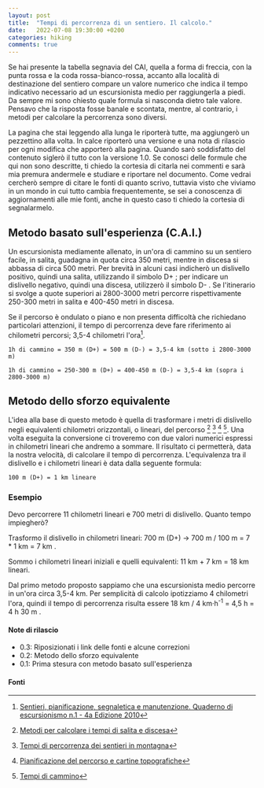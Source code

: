 ```yaml
---
layout: post
title:  "Tempi di percorrenza di un sentiero. Il calcolo."
date:   2022-07-08 19:30:00 +0200
categories: hiking
comments: true
---
```


Se hai presente la tabella segnavia del CAI, quella a forma di freccia, con la punta rossa e la coda rossa-bianco-rossa, accanto alla località di destinazione del sentiero compare un valore numerico che indica il tempo indicativo necessario ad un escursionista medio per raggiungerla a piedi. Da sempre mi sono chiesto quale formula si nasconda dietro tale valore. Pensavo che la risposta fosse banale e scontata, mentre, al contrario, i metodi per calcolare la percorrenza sono diversi. 

La pagina che stai leggendo alla lunga le riporterà tutte, ma aggiungerò un pezzettino alla volta. In calce riporterò una versione e una nota di rilascio per ogni modifica che apporterò alla pagina. Quando sarò soddisfatto del contenuto siglerò il tutto con la versione 1.0. Se conosci delle formule che qui non sono descritte, ti chiedo la cortesia di citarla nei commenti e sarà mia premura andermele e studiare e riportare nel documento. Come vedrai cercherò sempre di citare le fonti di quanto scrivo, tuttavia visto che viviamo in un mondo in cui tutto cambia frequentemente, se sei a conoscenza di aggiornamenti alle mie fonti, anche in questo caso ti chiedo la cortesia di segnalarmelo. 

## Metodo basato sull'esperienza (C.A.I.)

Un escursionista mediamente allenato, in un'ora di cammino su un sentiero facile, in salita, guadagna in quota circa 350 metri, mentre in discesa si abbassa di circa 500 metri. Per brevità in alcuni casi indicherò un dislivello positivo, quindi una salita, utilizzando il simbolo D+ ; per indicare un dislivello negativo, quindi una discesa, utilizzerò il simbolo D- .
Se l'itinerario si svolge a quote superiori ai 2800-3000 metri percorre rispettivamente 250-300 metri in salita e 400-450 metri in discesa.

Se il percorso è ondulato o piano e non presenta difficoltà che richiedano particolari attenzioni, il tempo di percorrenza deve fare riferimento ai chilometri percorsi; 3,5-4 chilometri l'ora[^1].

```1h di cammino = 350 m (D+) = 500 m (D-) = 3,5-4 km (sotto i 2800-3000 m)```

```1h di cammino = 250-300 m (D+) = 400-450 m (D-) = 3,5-4 km (sopra i 2800-3000 m) ```

## Metodo dello sforzo equivalente

L'idea alla base di questo metodo è quella di trasformare i metri di dislivello negli equivalenti chilometri orizzontali, o lineari, del percorso [^2] [^3] [^4] [^5]. Una volta eseguita la conversione ci troveremo con due valori numerici espressi in chilometri lineari che andremo a sommare. Il risultato ci permetterà, data la nostra velocità, di calcolare il tempo di percorrenza. L'equivalenza tra il dislivello e i chilometri lineari è data dalla seguente formula:

```100 m (D+) = 1 km lineare```

### Esempio
 
Devo percorrere 11 chilometri lineari e 700 metri di dislivello. Quanto tempo impiegherò?

Trasformo il dislivello in chilometri lineari: 700 m (D+) -> 700 m / 100 m = 7 * 1 km = 7 km .

Sommo i chilometri lineari iniziali e quelli equivalenti: 11 km + 7 km = 18 km lineari.

Dal primo metodo proposto sappiamo che una escursionista medio percorre in un'ora circa 3,5-4 km. Per semplicità di calcolo ipotizziamo 4 chilometri l'ora, quindi il tempo di percorrenza risulta essere 18 km / 4 km&middot;h<sup>-1</sup> = 4,5 h = 4 h 30 m .

#### Note di rilascio

- 0.3: Riposizionati i link delle fonti e alcune correzioni 
- 0.2: Metodo dello sforzo equivalente
- 0.1: Prima stesura con metodo basato sull'esperienza

#### Fonti

[^1]: [Sentieri, pianificazione, segnaletica e manutenzione. Quaderno di escursionismo n.1 - 4a Edizione 2010][quaderno-escursionismo]
[^2]: [Metodi per calcolare i tempi di salita e discesa][sognando-un-4000]
[^3]: [Tempi di percorrenza dei sentieri in montagna][le-dolomiti-raccontano]
[^4]: [Pianificazione del percorso e cartine topografiche][overblog]
[^5]: [Tempi di cammino][girovagando]

[quaderno-escursionismo]: https://www.cai.it/wp-content/uploads/2018/12/8-1-Quaderno_1_2010.pdf
[sognando-un-4000]: https://www.sognandoun4000.it/index.php/calcolare-i-tempi-empiricamente-2
[le-dolomiti-raccontano]: http://www.ledolomitiraccontano.it/tempi-di-percorrenza-dei-sentieri-in-montagna
[overblog]: http://montagnaticino.over-blog.com/pages/Pianificazione_del_percorso_e_cartine_topografiche-684396.html
[girovagando]: https://www.girovagando.net/abbigliamento-tempi-temperature-escursioni-montagna/
